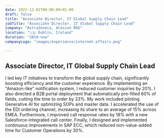 ```yaml
---
date: 2022-12-01T00:00:00+01:00
draft: false
title: "Associate Director, IT Global Supply Chain Lead"
jobTitle: "Associate Director, IT Global Supply Chain Lead"
company: "AstraZeneca, Alexion RDU"
location: "🇮🇪 Dublin, Ireland"
duration: "2019-now"
companyLogo: "images/experience/internet-affairs.png"

---
```

## Associate Director, IT Global Supply Chain Lead

I led key IT initiatives to transform the global supply chain, significantly boosting efficiency and the customer experience. By implementing an "Amazon-like" notification system, I reduced customer inquiries by 20%. I also directed a B2B portal deployment that automatically pre-filled 60% of fields, cutting the time to order by 23%. My work included piloting Generative AI for optimizing SOPs and master data. I accelerated the use of the EDI ordering channel, increasing its share to an average of 15% across EMEA. Furthermore, I improved call response rates by 18% with a new Salesforce-integrated call center. Finally, I designed and implemented continuous improvements in SAP ECC, which reduced non-value-added time for Customer Operations by 30%.